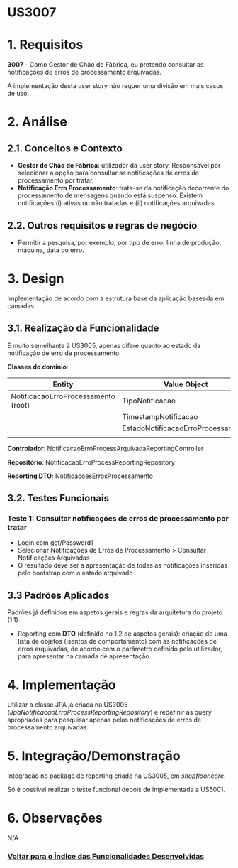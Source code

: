 **US3007**
=======================================

# 1. Requisitos

**3007** - Como Gestor de Chão de Fábrica, eu pretendo consultar as notificações de erros de processamento arquivadas.

A implementação desta user story não requer uma divisão em mais casos de uso.

# 2. Análise

## 2.1. Conceitos e Contexto

* **Gestor de Chão de Fábrica**: utilizador da user story. Responsável por selecionar a opção para consultar as notificações de erros de processamento por tratar.
* **Notificação Erro Processamento**: trata-se da notificação decorrente do processamento de mensagens quando está suspenso. Existem notificações (i) ativas ou não tratadas e (ii) notificações arquivadas.

## 2.2. Outros requisitos e regras de negócio

* Permitir a pesquisa, por exemplo, por tipo de erro, linha de produção, máquina, data do erro.

# 3. Design

Implementação de acordo com a estrutura base da aplicação baseada em camadas.

## 3.1. Realização da Funcionalidade

É muito semelhante à US3005, apenas difere quanto ao estado da notificação de erro de processamento.

**Classes do domínio**:

| **Entity** | **Value Object** |
|---------|---------|
| NotificacaoErroProcessamento (root) | TipoNotificacao |
|  | TimestampNotificacao |
|  | EstadoNotificacaoErroProcessamento |
|  | |

**Controlador**: NotificacaoErroProcessArquivadaReportingController

**Repositório**: NotificacaoErroProcessReportingRepository

**Reporting DTO**: NotificacoesErrosProcessamento

## 3.2. Testes Funcionais

### **Teste 1:** Consultar notificações de erros de processamento por tratar

- Login com gcf/Password1
- Selecionar Notificações de Erros de Processamento > Consultar Notificações Arquivadas
- O resultado deve ser a apresentação de todas as notificações inseridas pelo bootstrap com o estado arquivado

## 3.3 Padrões Aplicados

Padrões já definidos em aspetos gerais e regras da arquitetura do projeto (1.1).

* Reporting com **DTO** (definido no 1.2 de aspetos gerais): criação de uma lista de objetos (isentos de comportamento) com as notificações de erros arquivadas, de acordo com o parâmetro definido pelo utilizador, para apresentar na camada de apresentação.

# 4. Implementação

Utilizar a classe JPA já criada na US3005 (_JpaNotificacaoErroProcessReportingRepository_) e redefinir as query apropriadas para pesquisar apenas pelas notificações de erros de processamento arquivadas.

# 5. Integração/Demonstração

Integração no package de reporting criado na US3005, em _shopfloor.core_.

Só é possível realizar o teste funcional depois de implementada a US5001.

# 6. Observações

N/A

### [**Voltar para o Índice das Funcionalidades Desenvolvidas**](../ListaFuncionalidades.md)

